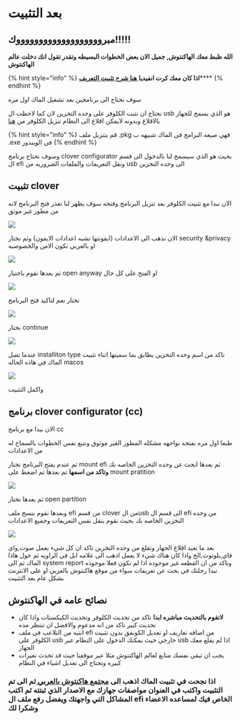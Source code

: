 # بعد التثبيت

## مبروووووووووووووووووووك!!!!!

**الله ظبط معك الهاكنتوش, جميل الان بعض الخطوات البسيطه وتقدر تقول انك دخلت عالم الهاكنتوش**

{% hint style="info" %}
**اذا كان معك كرت انفيديا**[ **هنا شرح تثبيت التعريف**](https://forum.xn--mgbg4a8cpdl.com/threads/kif-tthbt-tyrifat-anfidia-yl-xai-siira.27/)\*\*\*\*
{% endhint %}

سوف نحتاج الى برنامجين بعد تشغيل الماك اول مره

نحتاج ان نثبت الكلوفر على وحده التخزين لان كما لاحظت ال usb هو الذي يسمح للجهاز بالاقلاع وبدونه لايمكن اقلاع الى النظام تنزيل الكلوفر من [هنا](https://github.com/CloverHackyColor/CloverBootloader/releases)

{% hint style="info" %}
قم بتنزيل ملف .pkg فهي صيغه البرامج في الماك شبيهه ب .exe في الويندوز
{% endhint %}

وسوف نحتاج برنامج clover configurator بحيث هو الذي سيسمح لنا بالدخول الى قسم ال efi ونقل التعريفات والملفات الضروريه من usb الى وحده التخزين

## تثبيت clover

الان نبدا مع تثبيت الكلوفر بعد تنزيل البرنامج وفتحه سوف يظهر لنا تعذر فتح البرنامج لانه من مطور غير موثق

![](../.gitbook/assets/screen-shot-2019-11-26-at-6.48.16-pm.png)

الان نذهب الى الاعدادات \(ايقونتها تشبه اعدادات الايفون\) وثم نختار security &privacy او بالعربي تكون الامن والخصوصيه

![](../.gitbook/assets/image%20%28103%29.png)

ثم بعدها نقوم باختيار open anyway او الفتح على كل حال

![](../.gitbook/assets/image%20%28115%29.png)

نختار نعم لتاكيد فتح البرنامج

![](../.gitbook/assets/screen-shot-2019-11-26-at-6.49.00-pm.png)

نختار continue

![](../.gitbook/assets/image%20%28137%29.png)

عندما تصل installiton type تاكد من اسم وحده التخزين يطابق بما سميتها اثناء تثبيت الماك في هاذه الحاله macos

![](../.gitbook/assets/image%20%28129%29.png)

واكمل التثبيت

## برنامج clover configurator \(cc\)

الان نبدا مع برنامج cc

طبعا اول مره نفتحه نواجهه مشكله المطور الغير موثوق ونتبع نفس الخطوات بالسماح له من الاعدادات

ثم عندم يفتح البرنامج نختار mount efi ثم بعدها ابحث عن وحده التخزين الخاصه بك **وتاكد من اسمها** ثم بعدها ثم اضغط على mount pratition

![](../.gitbook/assets/image%20%28133%29.png)

ثم بعدها نختار open partition

وبعدها نقوم بنسخ ملف efi من قسم clover من الusb الى قسم ال efi من وحده التخزين الخاصه بك بحيث نقوم بنقل نفس التعريفات وجميع الاعدادات

![](../.gitbook/assets/screen-shot-2019-11-26-at-7.02.23-pm.png)

بعد ما تعيد اقلاع الجهاز وتقلع من وحده التخزين تاكد ان كل شيء يعمل صوت,واي فاي,بلوتوث,الخ واذا كان هناك شيء لا يعمل اذهب الى علامه ابل في الزاويه ثم حول هاذا الماك ثم الى system report وتاكد من ان القطعه غير موجوده اذا لم تكون فعلا موجوده تبدا رحلتك في بحث عن تعريفات سواء من موقع هاكنتوش بالعربي او على الانترنت بشكل عام بعد التثبيت

## نصائح عامه في الهاكنتوش

* **لاتقوم بالتحديث مباشره ابدا** تاكد من تحديث الكلوفر وتحديث الكيكستات واذا كان تحديث كبير تاكد من انه مدعوم والافضل ان تنتظر مده
* انتبه من التلاعب في ملف efi من اضافه تعاريف او تعديل الكونفق بدون تثبيت الكلوفر على usb خارجي حيث يمكنك الدخول على النظام عبر usb اذا لم يقلع معك الجهاز
* يجب ان تبقي نفسك متابع لعالم الهاكنتوش مثلا عبر موقعنا حيث قد تحدث تغيرات كبيره وتحتاج الى تعديل اشياء في النظام

### اذا نجحت في تثبيت الماك اذهب الى [مجتمع هاكنتوش بالعربي ](https://هاكنتوش.com/)ثم الى تم التثبيت واكتب في العنوان مواصفات جهازك مع الاصدار الذي ثبتته  ثم اكتب المشاكل التي واجهتك ويفضل رفع ملف ال efi الخاص فيك لمساعده الاعضاء وشكرا لك

